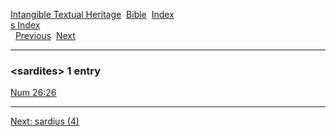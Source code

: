 [Intangible Textual Heritage](../../index)  [Bible](../index) 
[Index](index)   
[s Index](_s_)  
  [Previous](c09789)  [Next](c09791) 

------------------------------------------------------------------------

### &lt;sardites&gt; 1 entry

[Num 26:26](../kjv/num026.htm#026)  

------------------------------------------------------------------------

[Next: sardius (4)](c09791)
